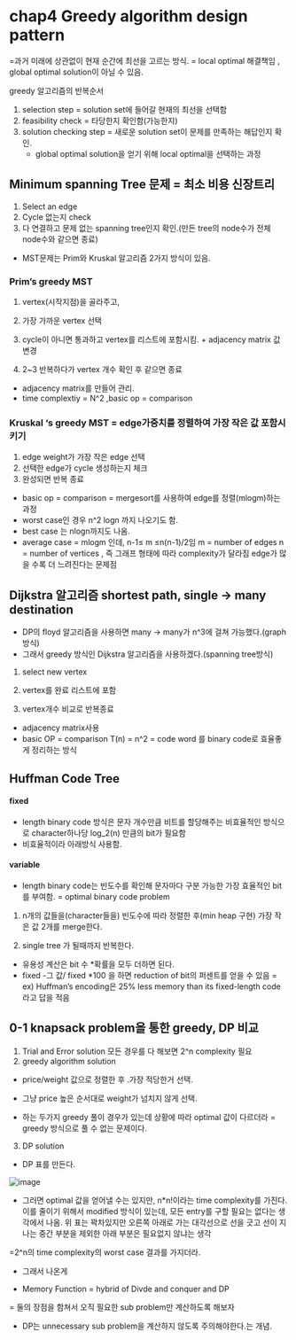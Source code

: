 # chap4 Greedy algorithm design pattern

=과거 미래에 상관없이 현재 순간에 최선을 고르는 방식. = local optimal 해결책임 , global optimal solution이 아닐 수 있음.

greedy  알고리즘의 반복순서

1. selection step  = solution set에 들어갈 현재의 최선을 선택함
2. feasibility check = 타당한지 확인함(가능한지)
3. solution checking step = 새로운 solution set이 문제를 만족하는 해답인지 확인.
    - global optimal solution을 얻기 위해 local optimal을 선택하는 과정

## Minimum spanning Tree 문제 = 최소 비용 신장트리

1. Select an edge
2. Cycle 없는지 check 
3. 다 연결하고 문제 없는 spanning tree인지 확인.(만든 tree의 node수가 전체 node수와 같으면 종료)
- MST문제는 Prim와 Kruskal 알고리즘 2가지 방식이 있음.

### Prim’s greedy MST

1. vertex(시작지점)을 골라주고, 

2. 가장 가까운 vertex 선택

3. cycle이 아니면 통과하고 vertex를 리스트에 포함시킴. + adjacency matrix 값 변경

4. 2~3 반복하다가 vertex 개수 확인 후 같으면 종료
- adjacency matrix를 만들어 관리.
- time complextiy = N^2 ,basic op = comparison 

### Kruskal ‘s greedy MST = edge가중치를 정렬하여 가장 작은 값 포함시키기

1. edge weight가 가장 작은 edge 선택 
2. 선택한 edge가 cycle 생성하는지 체크
3. 완성되면 반복 종료
- basic op = comparison = mergesort를 사용하여 edge를 정렬(mlogm)하는 과정
- worst case인 경우 n^2 logn 까지 나오기도 함.
- best case 는 nlogn까지도 나옴.  
- average case = mlogm 인데,   n-1≤ m ≤n(n-1)/2임 m = number of edges n = number of vertices , 즉 그래프 형태에 따라 complexity가 달라짐 edge가 많을 수록 더 느려진다는 문제점

## Dijkstra 알고리즘 shortest path, single → many destination

- DP의 floyd 알고리즘을 사용하면 many → many가 n^3에 걸쳐 가능했다.(graph방식)
- 그래서 greedy 방식인 Dijkstra 알고리즘을 사용하겠다.(spanning tree방식)
1. select new vertex

2. vertex를 완료 리스트에 포함

3. vertex개수 비교로 반복종료
- adjacency matrix사용
- basic OP = comparison   T(n) = n^2 = code word 를 binary code로 효율좋게 정리하는 방식

## Huffman Code Tree

#### fixed 
- length binary code 방식은 문자 개수만큼 비트를 할당해주는 비효율적인 방식으로 character하나당 log_2(n) 만큼의 bit가 필요함
- 비효율적이라 아래방식 사용함.

#### variable 
- length binary code는 빈도수를 확인해 문자마다 구분 가능한 가장 효율적인 bit를 부여함. = optimal binary code problem

1. n개의 값들을(character들을) 빈도수에 따라 정렬한 후(min heap 구현) 가장 작은 값 2개를 merge한다.

2. single tree 가 될때까지 반복한다.

- 유용성 계산은 bit 수 *확률을 모두 더하면 된다. 
- fixed -그 값/  fixed *100 을 하면 reduction of bit의 퍼센트를 얻을 수 있음 = ex) Huffman’s encoding은 25% less memory than its fixed-length code 라고 답을 적음

## 0-1 knapsack problem을 통한 greedy, DP 비교

1. Trial and Error solution 모든 경우를 다 해보면 2^n complexity 필요
2. greedy algorithm solution 
  - price/weight 값으로 정렬한 후  .가장 적당한거 선택.
  - 그냥 price 높은 순서대로 weight가 넘치지 않게 선택.

- 하는 두가지 greedy 풀이 경우가 있는데 상황에 따라 optimal 값이 다르더라 = greedy 방식으로 풀 수 없는 문제이다.

3. DP solution

  - DP 표를 만든다.
  
  ![image](https://user-images.githubusercontent.com/43203949/215391595-22c84a51-4256-435c-bc11-61ed7f6dfb16.png)



 - 그러면 optimal 값을 얻어낼 수는 있지만, n*n!이라는 time complexity를 가진다. 이를 줄이기 위해서 modified 방식이 있는데, 모든 entry를 구할 필요는 없다는 생각에서 나옴. 위 표는 꽉차있지만 오른쪽 아래로 가는 대각선으로 선을 긋고 선이 지나는 중간 부분을 제외한 아래 부분은 필요없지 않냐는 생각

 =2^n의 time complexity의 worst case 결과를 가지더라.


 - 그래서 나온게 

 - Memory Function = hybrid of Divde and conquer and DP

= 둘의 장점을 함쳐서 오직 필요한 sub problem만 계산하도록 해보자

 - DP는 unnecessary sub problem을 계산하지 않도록 주의해야한다.는 개념.
